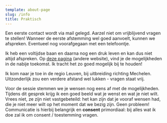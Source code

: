 ```yaml
---
template: about-page
slug: /info
title: Praktisch
---
```


Een eerste contact wordt via mail gelegd. Aarzel niet om vrijblijvend vragen te stellen! Wanneer de eerste afstemming wel goed aanvoelt, kunnen we afspreken. Eventueel nog voorafgegaan met een telefoontje.

Ik heb een voltijdse baan en daarna nog een druk leven en kan dus niet altijd afspreken. Op [deze pagina](https://verwenkoffie.github.io/) (andere website), vind je de mogelijkheden in de nabije toekomst. Ik tracht het zo goed mogelijk bij te houden!

Ik kom naar je toe in de regio Leuven, bij uitbreiding richting Mechelen. Uitzonderlijk zou een verdere afstand wel lukken - vragen staat vrij.

Voor de sessie stemmen we je wensen nog eens af met de mogelijkheden. Tijdens dit gesprek krijg ik een goed beeld wat je wenst en wat je niet wilt. Vrees niet, ze zijn niet vastgebeteild: het kan zijn dat je vooraf wensen had, die je niet meer wilt op het moment dat we bezig zijn. Geen probleem! Communicatie is hierbij belangrijk en **consent** primordiaal: bij alles wat ik doe zal ik om consent / toestemming vragen.
